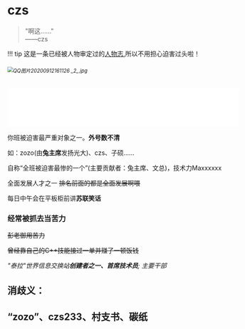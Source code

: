 # czs
> "啊这......"      
>            ——czs
​

!!! tip
    这是一条已经被人物审定过的[人物志](index.md),所以不用担心迫害过头啦！
###### <img src="https://i.loli.net/2020/09/12/VfNYKLRiaxqehb5.jpg" alt="QQ图片20200912161126 _2_.jpg" style="zoom:80%;" />


<iframe frameborder="no" border="0" marginwidth="0" marginheight="0" width=520 height=86 src="//music.163.com/outchain/player?type=2&id=34380194&auto=1&height=66"></iframe>

你班被迫害最严重对象之一。**外号数不清**

如：zozo(由**兔主席**发扬光大)、czs、子硕......

自称“全班被迫害最惨的一个”(主要贡献者：兔主席、文总)，技术力Maxxxxxx

全面发展人才之一  <del>排名前面的都是全面发展啊喂<del/>

每日中午会在平板柜前讲**苏联笑话**

### 经常被抓去当苦力
~~彭老御用苦力~~

~~曾经靠自己的C++技能接过一单并赚了一顿饭钱~~


*"泰拉"世界信息交换站**创建者之一、首席技术员**; 主要干部*


## 消歧义：
“zozo”、czs233、村支书、碳纸
---